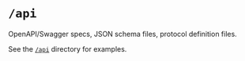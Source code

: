 
# `/api`

OpenAPI/Swagger specs, JSON schema files, protocol definition files.

See the [`/api`](https://github.com/golang-standards/project-layout/tree/master/api) directory for examples.
